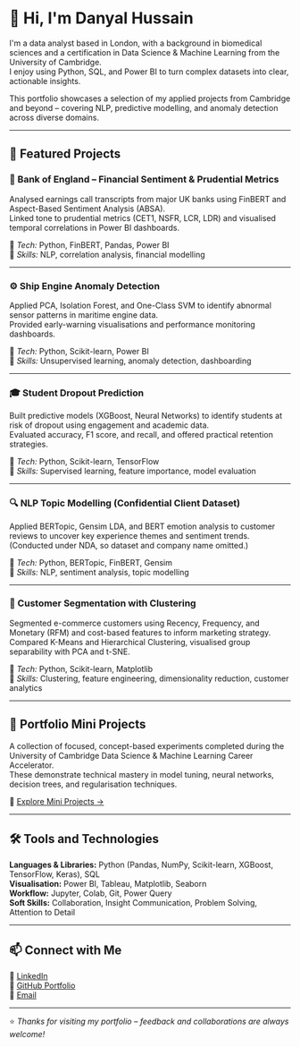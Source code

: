 # 👋 Hi, I'm Danyal Hussain

I'm a data analyst based in London, with a background in biomedical sciences and a certification in Data Science & Machine Learning from the University of Cambridge.  
I enjoy using Python, SQL, and Power BI to turn complex datasets into clear, actionable insights.

This portfolio showcases a selection of my applied projects from Cambridge and beyond – covering NLP, predictive modelling, and anomaly detection across diverse domains.

---

## 🧠 Featured Projects

### 🏦 Bank of England – Financial Sentiment & Prudential Metrics
Analysed earnings call transcripts from major UK banks using FinBERT and Aspect-Based Sentiment Analysis (ABSA).  
Linked tone to prudential metrics (CET1, NSFR, LCR, LDR) and visualised temporal correlations in Power BI dashboards.

🔹 *Tech:* Python, FinBERT, Pandas, Power BI  
🔹 *Skills:* NLP, correlation analysis, financial modelling

---

### ⚙️ Ship Engine Anomaly Detection
Applied PCA, Isolation Forest, and One-Class SVM to identify abnormal sensor patterns in maritime engine data.  
Provided early-warning visualisations and performance monitoring dashboards.

🔹 *Tech:* Python, Scikit-learn, Power BI  
🔹 *Skills:* Unsupervised learning, anomaly detection, dashboarding

---

### 🎓 Student Dropout Prediction
Built predictive models (XGBoost, Neural Networks) to identify students at risk of dropout using engagement and academic data.  
Evaluated accuracy, F1 score, and recall, and offered practical retention strategies.

🔹 *Tech:* Python, Scikit-learn, TensorFlow  
🔹 *Skills:* Supervised learning, feature importance, model evaluation

---

### 🔍 NLP Topic Modelling (Confidential Client Dataset)
Applied BERTopic, Gensim LDA, and BERT emotion analysis to customer reviews to uncover key experience themes and sentiment trends.  
(Conducted under NDA, so dataset and company name omitted.)

🔹 *Tech:* Python, BERTopic, FinBERT, Gensim  
🔹 *Skills:* NLP, sentiment analysis, topic modelling

---

### 🧩 Customer Segmentation with Clustering
Segmented e-commerce customers using Recency, Frequency, and Monetary (RFM) and cost-based features to inform marketing strategy.  
Compared K-Means and Hierarchical Clustering, visualised group separability with PCA and t-SNE.

🔹 *Tech:* Python, Scikit-learn, Matplotlib  
🔹 *Skills:* Clustering, feature engineering, dimensionality reduction, customer analytics

---

## 🔬 Portfolio Mini Projects
A collection of focused, concept-based experiments completed during the University of Cambridge Data Science & Machine Learning Career Accelerator.  
These demonstrate technical mastery in model tuning, neural networks, decision trees, and regularisation techniques.

📂 [Explore Mini Projects →](./Portfolio_Mini_Projects)

---

## 🛠️ Tools and Technologies

**Languages & Libraries:** Python (Pandas, NumPy, Scikit-learn, XGBoost, TensorFlow, Keras), SQL  
**Visualisation:** Power BI, Tableau, Matplotlib, Seaborn  
**Workflow:** Jupyter, Colab, Git, Power Query  
**Soft Skills:** Collaboration, Insight Communication, Problem Solving, Attention to Detail  

---

## 📫 Connect with Me

💼 [LinkedIn](https://www.linkedin.com/in/danyal-hussain-795648258/)  
📂 [GitHub Portfolio](https://github.com/ds-hus0601/DanyalHussain-Portfolio)  
📧 [Email](mailto:ds.hus0601@gmail.com)

---

⭐️ *Thanks for visiting my portfolio – feedback and collaborations are always welcome!*
